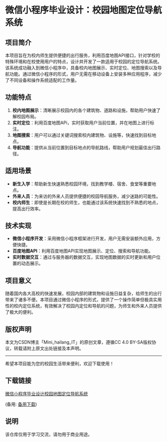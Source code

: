 # 微信小程序毕业设计：校园地图定位导航系统

## 项目简介

本项目旨在为校内师生提供便捷的出行服务，利用百度地图API接口，针对学校的特殊环境和在校使用用户的特点，设计并开发了一款适用于校园的定位导航系统。该系统成功融入到微信小程序中，具备校内地图展示、实时定位、地图搜索以及导航功能。通过微信小程序的形式，用户无需在移动设备上安装多种应用程序，减少了不同设备和操作系统适配的工作量。

## 功能特点

1. **校内地图展示**：清晰展示校园内的各个建筑物、道路和设施，帮助用户快速了解校园布局。
2. **实时定位**：利用百度地图APi，实时获取用户当前位置，并在地图上进行标注。
3. **地图搜索**：用户可以通过关键词搜索校内建筑物、设施等，快速找到目标地点。
4. **导航功能**：提供从当前位置到目标地点的导航路线，帮助用户规划最佳出行路径。

## 适用场景

- **新生入学**：帮助新生快速熟悉校园环境，找到教学楼、宿舍、食堂等重要地点。
- **外来人员**：为来访的外来人员提供便捷的校园导航服务，减少迷路的可能性。
- **校内师生**：即使是长期在校的师生，也能通过该系统快速找到不熟悉的地点，提高出行效率。

## 技术实现

- **微信小程序开发**：采用微信小程序框架进行开发，用户无需安装额外应用，方便快捷。
- **百度地图API**：利用百度地图API实现地图展示、定位、搜索和导航功能。
- **实时数据交互**：通过与服务器的数据交互，实现地图数据的实时更新和用户位置的动态展示。

## 项目意义

随着国内各大高校的快速发展，校园内部的建筑物和设施日益复杂，给师生的出行带来了诸多不便。本项目通过微信小程序的形式，提供了一个操作简单但极具实用性的校内定位系统，有效解决了校园内定位和导航的问题，为师生和外来人员提供了极大的便利。

## 版权声明

本文为CSDN博主「Mini_hailang_IT」的原创文章，遵循CC 4.0 BY-SA版权协议，转载请附上原文出处链接及本声明。

---

希望本项目能为您的校园生活带来便利，欢迎下载使用！

## 下载链接
[微信小程序毕业设计校园地图定位导航系统](https://pan.quark.cn/s/96a58ab48006) 

(备用: [备用下载](https://pan.baidu.com/s/1g7gSx8vq0lATfbRnvSoUBA?pwd=1234))

## 说明

该仓库仅用于学习交流，请勿用于商业用途。
